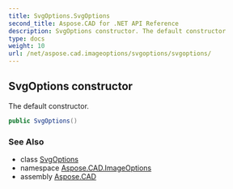 ```yaml
---
title: SvgOptions.SvgOptions
second_title: Aspose.CAD for .NET API Reference
description: SvgOptions constructor. The default constructor
type: docs
weight: 10
url: /net/aspose.cad.imageoptions/svgoptions/svgoptions/
---
```

## SvgOptions constructor

The default constructor.

```csharp
public SvgOptions()
```

### See Also

* class [SvgOptions](../)
* namespace [Aspose.CAD.ImageOptions](../../svgoptions/)
* assembly [Aspose.CAD](../../../)


